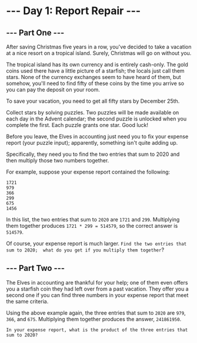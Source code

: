 # --- Day 1: Report Repair ---

## --- Part One ---

After saving Christmas five years in a row, you've decided to take a vacation at a nice resort on a tropical island. 
Surely, Christmas will go on without you.

The tropical island has its own currency and is entirely cash-only. The gold coins used there have a little picture 
of a starfish; the locals just call them stars. None of the currency exchanges seem to have heard of them, 
but somehow, you'll need to find fifty of these coins by the time you arrive so you can pay the deposit on your room.

To save your vacation, you need to get all fifty stars by December 25th.

Collect stars by solving puzzles. Two puzzles will be made available on each day in the Advent calendar; 
the second puzzle is unlocked when you complete the first. Each puzzle grants one star. Good luck!

Before you leave, the Elves in accounting just need you to fix your expense report (your puzzle input); 
apparently, something isn't quite adding up.

Specifically, they need you to find the two entries that sum to 2020 and then multiply those two numbers together.

For example, suppose your expense report contained the following:

```text
1721
979
366
299
675
1456
```

In this list, the two entries that sum to `2020` are `1721` and `299`. 
Multiplying them together produces `1721 * 299 = 514579`, so the correct answer is `514579`.

Of course, your expense report is much larger. `Find the two entries that sum to 2020; 
what do you get if you multiply them together`?

## --- Part Two ---

The Elves in accounting are thankful for your help; one of them even offers you a starfish coin they had left over 
from a past vacation. They offer you a second one if you can find three numbers in your expense report that meet 
the same criteria.

Using the above example again, the three entries that sum to `2020` are `979`, `366`, and `675`. Multiplying them 
together produces the answer, `241861950`.

`In your expense report, what is the product of the three entries that sum to 2020?`